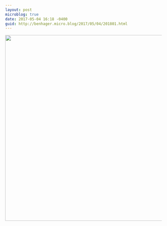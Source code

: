 ```yaml
---
layout: post
microblog: true
date: 2017-05-04 16:18 -0400
guid: http://benhager.micro.blog/2017/05/04/201801.html
---
```



<img src="http://hager.blog/uploads/2017/6c3cfea11d.jpg" width="600" height="597" />
